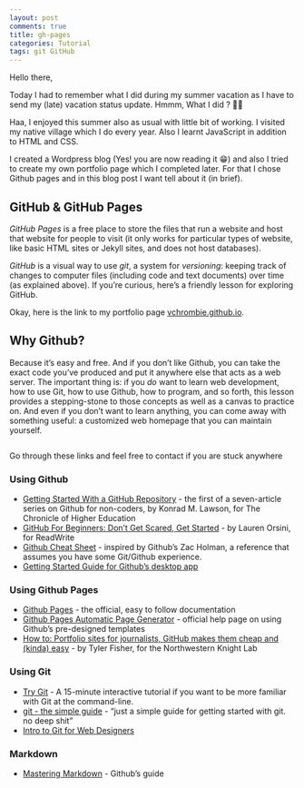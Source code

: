 ```yaml
---
layout: post
comments: true
title: gh-pages
categories: Tutorial
tags: git GitHub
---
```

Hello there,

Today I had to remember what I did during my summer vacation as I have to send my (late) vacation status update. Hmmm, What I did ? 🤔😑

Haa, I enjoyed this summer also as usual with little bit of working. I visited my native village which I do every year. Also I learnt JavaScript in addition to HTML and CSS.

I created a Wordpress blog (Yes! you are now reading it 😁) and also I tried to create my own portfolio page which I completed later. For that I chose Github pages and in this blog post I want tell about it (in brief).

## GitHub & GitHub Pages

*GitHub Pages* is a free place to store the files that run a website and host that website for people to visit (it only works for particular types of website, like basic HTML sites or Jekyll sites, and does not host databases).

*GitHub* is a visual way to use *git*, a system for *versioning*: keeping track of changes to computer files (including code and text documents) over time (as explained above). If you’re curious, here’s a friendly lesson for exploring GitHub.

Okay, here is the link to my portfolio page [vchrombie.github.io](https://vchrombie.github.io/).

## Why Github?

Because it’s easy and free. And if you don’t like Github, you can take the exact code you’ve produced and put it anywhere else that acts as a web server. The important thing is: if you *do* want to learn web development, how to use Git, how to use Github, how to program, and so forth, this lesson provides a stepping-stone to those concepts as well as a canvas to practice on. And even if you don’t want to learn anything, you can come away with something useful: a customized web homepage that you can maintain yourself.

<p align="center">
  <img src="/blog/public/img/gh-pages1.png" alt="">
</p>

Go through these links and feel free to contact if you are stuck anywhere

### Using Github

- [Getting Started With a GitHub Repository](http://chronicle.com/blogs/profhacker/getting-started-with-a-github-repository/47393) - the first of a seven-article series on Github for non-coders, by Konrad M. Lawson, for The Chronicle of Higher Education
- [GitHub For Beginners: Don’t Get Scared, Get Started](http://readwrite.com/2013/09/30/understanding-github-a-journey-for-beginners-part-1#awesm=%7EoAh764aNbWfqyH) - by Lauren Orsini, for ReadWrite
- [Github Cheat Sheet](https://github.com/tiimgreen/github-cheat-sheet) - inspired by Github’s Zac Holman, a reference that assumes you have some Git/Github experience.
- [Getting Started Guide for Github’s desktop app](https://mac.github.com/help.html)

### Using Github Pages

- [Github Pages](http://pages.github.com/) - the official, easy to follow documentation
- [Github Pages Automatic Page Generator](https://help.github.com/articles/creating-pages-with-the-automatic-generator) - official help page on using Github’s pre-designed templates
- [How to: Portfolio sites for journalists, GitHub makes them cheap and (kinda) easy](http://knightlab.northwestern.edu/2013/08/02/how-to-portfolio-sites-for-journalists-github-makes-em-cheap-and-kinda-easy/) - by Tyler Fisher, for the Northwestern Knight Lab

### Using Git

- [Try Git](http://try.github.io/levels/1/challenges/1) - A 15-minute interactive tutorial if you want to be more familiar with Git at the command-line.
- [git - the simple guide](http://rogerdudler.github.io/git-guide/) - “just a simple guide for getting started with git. no deep shit”
- [Intro to Git for Web Designers](http://www.webdesignerdepot.com/2009/03/intro-to-git-for-web-designers/)

### Markdown
- [Mastering Markdown](https://guides.github.com/overviews/mastering-markdown/) - Github’s guide
